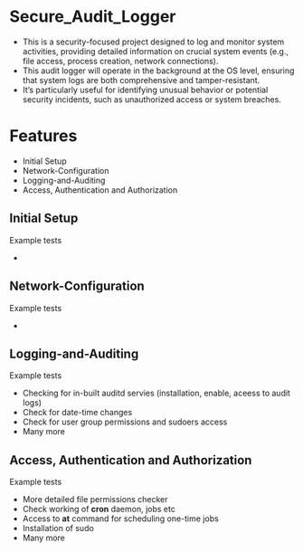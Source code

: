 # Secure_Audit_Logger

- This is a security-focused project designed to log and monitor system activities, providing detailed information on crucial system events (e.g., file access, process creation, network connections).
- This audit logger will operate in the background at the OS level, ensuring that system logs are both comprehensive and tamper-resistant.
- It’s particularly useful for identifying unusual behavior or potential security incidents, such as unauthorized access or system breaches.

# Features

- Initial Setup
- Network-Configuration
- Logging-and-Auditing
- Access, Authentication and Authorization

## Initial Setup

Example tests

-

## Network-Configuration

Example tests

-

## Logging-and-Auditing

Example tests

- Checking for in-built auditd servies (installation, enable, aceess to audit logs)
- Check for date-time changes
- Check for user group permissions and sudoers access
- Many more

## Access, Authentication and Authorization

Example tests

- More detailed file permissions checker
- Check working of <b>cron</b> daemon, jobs etc
- Access to <b>at</b> command for scheduling one-time jobs
- Installation of sudo
- Many more
